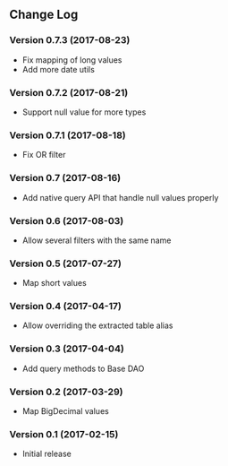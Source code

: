 ## Change Log
### Version 0.7.3 (2017-08-23)
- Fix mapping of long values
- Add more date utils
### Version 0.7.2 (2017-08-21)
- Support null value for more types
### Version 0.7.1 (2017-08-18)
- Fix OR filter
### Version 0.7 (2017-08-16)
- Add native query API that handle null values properly
### Version 0.6 (2017-08-03)
- Allow several filters with the same name
### Version 0.5 (2017-07-27)
- Map short values
### Version 0.4 (2017-04-17)
- Allow overriding the extracted table alias
### Version 0.3 (2017-04-04)
- Add query methods to Base DAO
### Version 0.2 (2017-03-29)
- Map BigDecimal values
### Version 0.1 (2017-02-15)
- Initial release